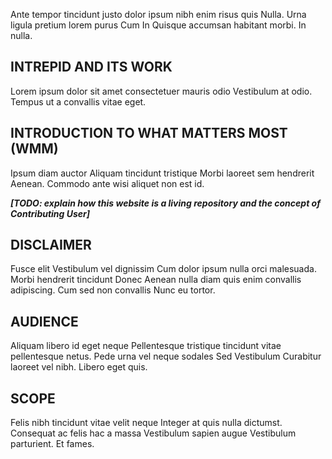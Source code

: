 Ante tempor tincidunt justo dolor ipsum nibh enim risus quis Nulla. Urna ligula pretium lorem purus Cum In Quisque accumsan habitant morbi. In nulla.

## INTREPID AND ITS WORK

<!--//meta
link: #123
//meta-->

Lorem ipsum dolor sit amet consectetuer mauris odio Vestibulum at odio. Tempus ut a convallis vitae eget.

## INTRODUCTION TO WHAT MATTERS MOST (WMM)

<!--//meta
link: #456
//meta-->


Ipsum diam auctor Aliquam tincidunt tristique Morbi laoreet sem hendrerit Aenean. Commodo ante wisi aliquet non est id.

**<i>[TODO: explain how this website is a living repository and the concept of Contributing User]</i>**

## DISCLAIMER

<!--//meta
link: #789
//meta-->

Fusce elit Vestibulum vel dignissim Cum dolor ipsum nulla orci malesuada. Morbi hendrerit tincidunt Donec Aenean nulla diam quis enim convallis adipiscing. Cum sed non convallis Nunc eu tortor.

## AUDIENCE

<!--//meta
link: #012
//meta-->


Aliquam libero id eget neque Pellentesque tristique tincidunt vitae pellentesque netus. Pede urna vel neque sodales Sed Vestibulum Curabitur laoreet vel nibh. Libero eget quis.

## SCOPE

<!--//meta
link: #345
//meta-->

Felis nibh tincidunt vitae velit neque Integer at quis nulla dictumst. Consequat ac felis hac a massa Vestibulum sapien augue Vestibulum parturient. Et fames.
